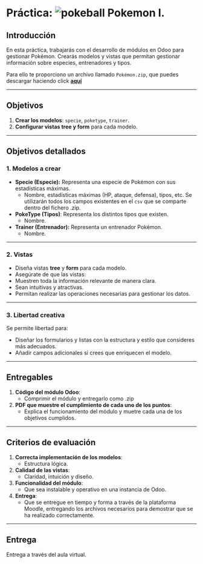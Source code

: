 # Práctica: ![pokeball](https://emojis.slackmojis.com/emojis/images/1660307710/60591/pokeball.gif?1660307710) Pokemon I.

## Introducción
En esta práctica, trabajarás con el desarrollo de módulos en Odoo para gestionar Pokémon. Crearás modelos y vistas que permitan gestionar información sobre especies, entrenadores y tipos.

Para ello te proporciono un archivo llamado `Pokémon.zip`, que puedes descargar haciendo click [**aquí**](https://github.com/canarydev/SGE/raw/main/static/csv/Pokemon.zip)


---

## Objetivos
1. **Crear los modelos**: `specie`, `poketype`, `trainer`.
2. **Configurar vistas tree y form** para cada modelo.

---

## Objetivos detallados

### 1. Modelos a crear
- **Specie (Especie):** Representa una especie de Pokémon con sus estadísticas máximas.
  - Nombre, estadísticas máximas (HP, ataque, defensa), tipos, etc. Se utilizarán todos los campos existentes en el `csv` que se comparte dentro del fichero .zip.
- **PokeType (Tipos)**: Representa los distintos tipos que existen.
  - Nombre.
- **Trainer (Entrenador):** Representa un entrenador Pokémon.
  - Nombre.
---

### 2. Vistas
- Diseña vistas **tree** y **form** para cada modelo.
- Asegúrate de que las vistas:
- Muestren toda la información relevante de manera clara.
- Sean intuitivas y atractivas.
- Permitan realizar las operaciones necesarias para gestionar los datos.

---
### 3. Libertad creativa
Se permite libertad para:
- Diseñar los formularios y listas con la estructura y estilo que consideres más adecuados.
- Añadir campos adicionales si crees que enriquecen el modelo.

---

## Entregables
1. **Código del módulo Odoo**:
   - Comprimir el módulo y entregarlo como .zip
2. **PDF que muestre el cumplimiento de cada uno de los puntos**:
   - Explica el funcionamiento del módulo y muetre cada una de los objetivos cumplidos.

---

## Criterios de evaluación
1. **Correcta implementación de los modelos**:
   - Estructura lógica.
2. **Calidad de las vistas**:
   - Claridad, intuición y diseño.
3. **Funcionalidad del módulo**:
   - Que sea instalable y operativo en una instancia de Odoo.
4. **Entrega**:
   - Que se entregue en tiempo y forma a través de la plataforma Moodle, entregando los archivos necesarios para demostrar que se ha realizado correctamente.

---

## Entrega
Entrega a través del aula virtual.
